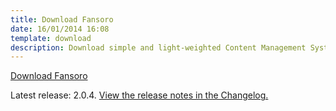 ```yaml
---
title: Download Fansoro
date: 16/01/2014 16:08
template: download
description: Download simple and light-weighted Content Management System written in PHP
---
```


<a href="https://github.com/fansoro/fansoro/releases/download/v2.0.4/fansoro-2.0.4.zip" class="btn btn-black no-margin">Download Fansoro</a>  

Latest release: 2.0.4. [View the release notes in the Changelog.](https://github.com/fansoro/fansoro/blob/master/CHANGELOG.md)
